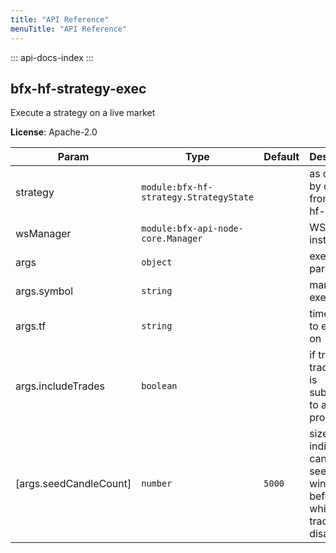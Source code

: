 ```yaml
---
title: "API Reference"
menuTitle: "API Reference"
---
```

::: api-docs-index
:::
<a id="module_bfx-hf-strategy-exec"></a>

## bfx-hf-strategy-exec
Execute a strategy on a live market

**License**: Apache-2.0  

| Param | Type | Default | Description |
| --- | --- | --- | --- |
| strategy | <code>module:bfx-hf-strategy.StrategyState</code> |  | as created by   define() from bfx-hf-strategy |
| wsManager | <code>module:bfx-api-node-core.Manager</code> |  | WSv2 pool instance |
| args | <code>object</code> |  | execution parameters |
| args.symbol | <code>string</code> |  | market to execute on |
| args.tf | <code>string</code> |  | time frame to execute on |
| args.includeTrades | <code>boolean</code> |  | if true, trade data is subscribed to   and processed |
| [args.seedCandleCount] | <code>number</code> | <code>5000</code> | size of indicator candle seed   window, before which trading is disabled |

